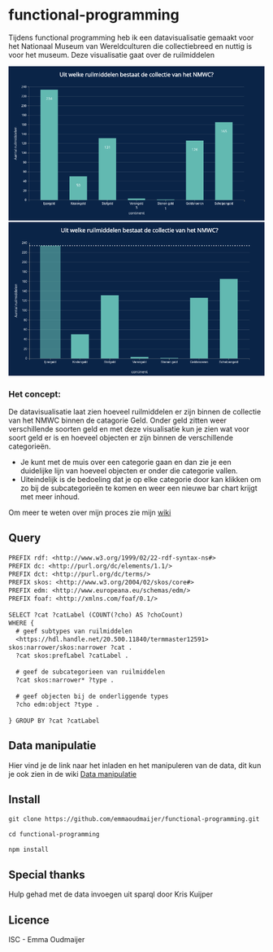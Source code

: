# functional-programming

Tijdens functional programming heb ik een datavisualisatie gemaakt voor het Nationaal Museum van Wereldculturen die collectiebreed en nuttig is voor het museum. Deze visualisatie gaat over de ruilmiddelen 

![foto](public/images/datavisualisatiekopie.png)
![foto](public/images/datavisualisatiehoverkopie.png)

### Het concept:
De datavisualisatie laat zien hoeveel ruilmiddelen er zijn binnen de collectie van het NMWC binnen de catagorie Geld. Onder geld zitten weer verschillende soorten geld en met deze visualisatie kun je zien wat voor soort geld er is en hoeveel objecten er zijn binnen de verschillende categorieën.

- Je kunt met de muis over een categorie gaan en dan zie je een duidelijke lijn van hoeveel objecten er onder die categorie vallen.
- Uiteindelijk is de bedoeling dat je op elke categorie door kan klikken om zo bij de subcategorieën te komen en weer een nieuwe bar chart krijgt met meer inhoud.

Om meer te weten over mijn proces zie mijn [wiki](https://github.com/emmaoudmaijer/Frontend-applications/wiki/Het-concept-en-het-proces)

## Query
```
PREFIX rdf: <http://www.w3.org/1999/02/22-rdf-syntax-ns#>
PREFIX dc: <http://purl.org/dc/elements/1.1/>
PREFIX dct: <http://purl.org/dc/terms/>
PREFIX skos: <http://www.w3.org/2004/02/skos/core#>
PREFIX edm: <http://www.europeana.eu/schemas/edm/>
PREFIX foaf: <http://xmlns.com/foaf/0.1/>

SELECT ?cat ?catLabel (COUNT(?cho) AS ?choCount) 
WHERE {
  # geef subtypes van ruilmiddelen
  <https://hdl.handle.net/20.500.11840/termmaster12591> skos:narrower/skos:narrower ?cat .
  ?cat skos:prefLabel ?catLabel .

  # geef de subcategorieen van ruilmiddelen
  ?cat skos:narrower* ?type .

  # geef objecten bij de onderliggende types
  ?cho edm:object ?type . 
  
} GROUP BY ?cat ?catLabel
```

## Data manipulatie
Hier vind je de link naar het inladen en het manipuleren van de data, dit kun je ook zien in de wiki
[Data manipulatie](https://github.com/emmaoudmaijer/functional-programming/blob/master/datamanipulation.js)

## Install

```
git clone https://github.com/emmaoudmaijer/functional-programming.git
```
```
cd functional-programming
```
```
npm install
```
## Special thanks
Hulp gehad met de data invoegen uit sparql door Kris Kuijper
## Licence

ISC - Emma Oudmaijer